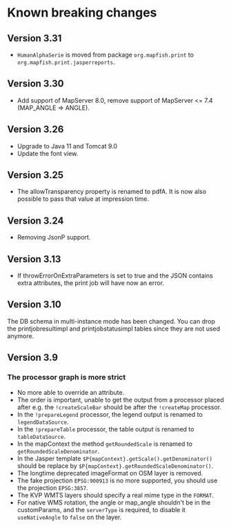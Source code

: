 # Known breaking changes

## Version 3.31

- `HumanAlphaSerie` is moved from package `org.mapfish.print` to `org.mapfish.print.jasperreports`.

## Version 3.30

- Add support of MapServer 8.0, remove support of MapServer <= 7.4 (MAP_ANGLE => ANGLE).

## Version 3.26

- Upgrade to Java 11 and Tomcat 9.0
- Update the font view.

## Version 3.25

- The allowTransparency property is renamed to pdfA. It is now also possible to pass that value
  at impression time.

## Version 3.24

- Removing JsonP support.

## Version 3.13

- If throwErrorOnExtraParameters is set to true and the JSON contains extra attributes,
  the print job will have now an error.

## Version 3.10

The DB schema in multi-instance mode has been changed. You can drop the
printjobresultimpl and printjobstatusimpl tables since they are not used anymore.

## Version 3.9

### The processor graph is more strict

- No more able to override an attribute.
- The order is important, unable to get the output from a processor placed after
  e.g. the `!createScaleBar` should be after the `!createMap` processor.
- In the `!prepareLegend` processor, the legend output is renamed to `legendDataSource`.
- In the `!prepareTable` processor, the table output is renamed to `tableDataSource`.
- In the mapContext the method `getRoundedScale` is renamed to `getRoundedScaleDenominator`.
- In the Jasper template `$P{mapContext}.getScale().getDenominator()` should be replace by
  `$P{mapContext}.getRoundedScaleDenominator()`.
- The longtime deprecated imageFormat on OSM layer is removed.
- The fake projection `EPSG:900913` is no more supported, you should use the projection `EPSG:3857`.
- The KVP WMTS layers should specify a real mime type in the `FORMAT`.
- For native WMS rotation, the angle or map_angle shouldn't be in the customParams,
  and the `serverType` is required, to disable it `useNativeAngle` to `false` on the layer.
